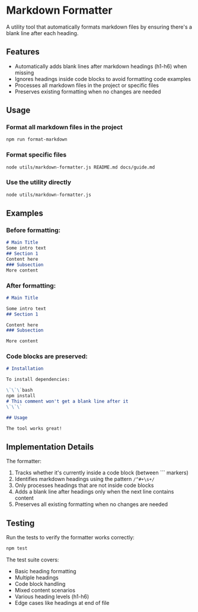 # Markdown Formatter

A utility tool that automatically formats markdown files by ensuring there's a blank line after each heading.

## Features

- Automatically adds blank lines after markdown headings (h1-h6) when missing
- Ignores headings inside code blocks to avoid formatting code examples
- Processes all markdown files in the project or specific files
- Preserves existing formatting when no changes are needed

## Usage

### Format all markdown files in the project

```bash
npm run format-markdown
```

### Format specific files

```bash
node utils/markdown-formatter.js README.md docs/guide.md
```

### Use the utility directly

```bash
node utils/markdown-formatter.js
```

## Examples

### Before formatting:

```markdown
# Main Title
Some intro text
## Section 1
Content here
### Subsection
More content
```

### After formatting:

```markdown
# Main Title

Some intro text
## Section 1

Content here
### Subsection

More content
```

### Code blocks are preserved:

```markdown
# Installation

To install dependencies:

\`\`\`bash
npm install
# This comment won't get a blank line after it
\`\`\`

## Usage

The tool works great!
```

## Implementation Details

The formatter:
1. Tracks whether it's currently inside a code block (between \`\`\` markers)
2. Identifies markdown headings using the pattern `/^#+\s+/`
3. Only processes headings that are not inside code blocks
4. Adds a blank line after headings only when the next line contains content
5. Preserves all existing formatting when no changes are needed

## Testing

Run the tests to verify the formatter works correctly:

```bash
npm test
```

The test suite covers:
- Basic heading formatting
- Multiple headings
- Code block handling
- Mixed content scenarios
- Various heading levels (h1-h6)
- Edge cases like headings at end of file
